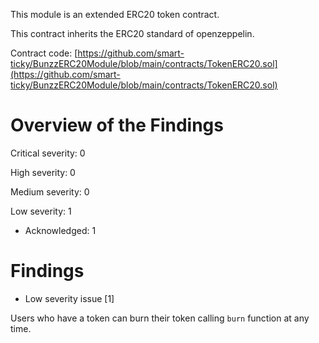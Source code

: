 This module is an extended ERC20 token contract.

This contract inherits the ERC20 standard of openzeppelin.

Contract code: [https://github.com/smart-ticky/BunzzERC20Module/blob/main/contracts/TokenERC20.sol](https://github.com/smart-ticky/BunzzERC20Module/blob/main/contracts/TokenERC20.sol)

# Overview of the Findings

Critical severity: 0 

High severity: 0

Medium severity: 0

Low severity: 1
- Acknowledged: 1


# Findings

- Low severity issue [1]

Users who have a token can burn their token calling `burn` function at any time. 

